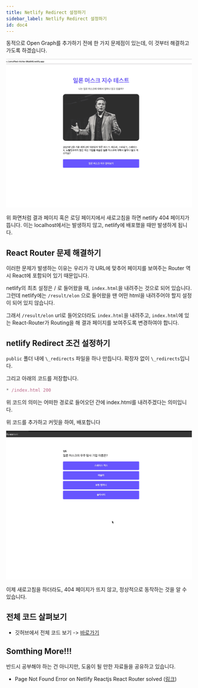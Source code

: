 ```yaml
---
title: Netlify Redirect 설정하기
sidebar_label: Netlify Redirect 설정하기
id: doc4
---
```


동적으로 Open Graph를 추가하기 전에 한 가지 문제점이 있는데, 이 것부터 해결하고 가도록 하겠습니다.

![./doc4_assets/Kapture_2021-04-06_at_00.21.54.gif](./doc4_assets/Kapture_2021-04-06_at_00.21.54.gif)

위 화면처럼 결과 페이지 혹은 로딩 페이지에서 새로고침을 하면 netlify 404 페이지가 뜹니다. 이는 localhost에서는 발생하지 않고, netlify에 배포했을 때만 발생하게 됩니다.

## React Router 문제 해결하기

이러한 문제가 발생하는 이유는 우리가 각 URL에 맞추어 페이지를 보여주는 Router 역시 React에 포함되어 있기 때문입니다.

netlify의 최초 설정은 / 로 들어왔을 때, `index.html`을 내려주는 것으로 되어 있습니다. 그런데 netlify에는 `/result/elon` 으로 들어왔을 땐 어떤 html을 내려주어야 할지 설정이 되어 있지 않습니다.

그래서 `/result/elon` url로 들어오더라도 `index.html`을 내려주고, `index.html`에 있는 React-Router가 Routing을 해 결과 페이지를 보여주도록 변경하여야 합니다.

## netlify Redirect 조건 설정하기

`public` 폴더 내에 `\_redirects` 파일을 하나 만듭니다. 확장자 없이 `\_redirects`입니다.

그리고 아래의 코드를 저장합니다.

```jsx
* /index.html 200
```

위 코드의 의미는 어떠한 경로로 들어오던 간에 index.html를 내려주겠다는 의미입니다.

위 코드를 추가하고 커밋을 하여, 배포합니다

![./doc4_assets/Kapture_2021-04-06_at_00.46.42.gif](./doc4_assets/Kapture_2021-04-06_at_00.46.42.gif)

이제 새로고침을 하더라도, 404 페이지가 뜨지 않고, 정상적으로 동작하는 것을 알 수 있습니다.

## 전체 코드 살펴보기

- 깃허브에서 전체 코드 보기 -> [바로가기](https://github.com/CodePotStudio/starter-quiz-app/tree/week07-03)

## Somthing More!!!

반드시 공부해야 하는 건 아니지만, 도움이 될 만한 자료들을 공유하고 있습니다.

- Page Not Found Error on Netlify Reactjs React Router solved ([링크](https://dev.to/rajeshroyal/page-not-found-error-on-netlify-reactjs-react-router-solved-43oa))
